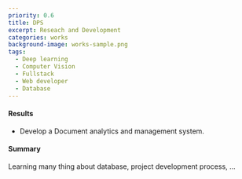 ```yaml
---
priority: 0.6
title: DPS
excerpt: Reseach and Development
categories: works
background-image: works-sample.png
tags:
  - Deep learning
  - Computer Vision
  - Fullstack
  - Web developer
  - Database
---
```


#### Results

- Develop a Document analytics and management system.

#### Summary

Learning many thing about database, project development process, ...
